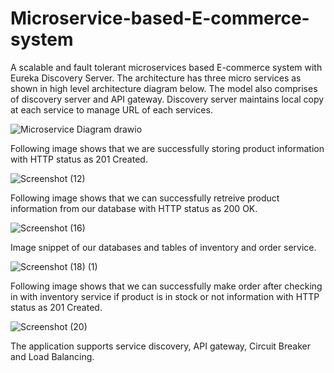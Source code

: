 # Microservice-based-E-commerce-system

A scalable and fault tolerant microservices based E-commerce system with Eureka Discovery Server. The architecture has three micro services as shown in high level architecture diagram below. The model also comprises of discovery server and API gateway. Discovery server maintains local copy at each service to manage URL of each services.


![Microservice Diagram drawio](https://github.com/Divarshana-Saxena/Microservice-based-E-commerce-system/assets/140905073/d12bede0-e4b1-4855-b39d-1c9e2af30156)






Following image shows that we are successfully storing product information with HTTP status as 201 Created. 




![Screenshot (12)](https://github.com/Divarshana-Saxena/Microservice-based-E-commerce-system/assets/140905073/8e320a94-1621-4535-8767-34c2a7bd7ddf)





Following image shows that we can successfully retreive product information from our database with HTTP status as 200 OK. 




![Screenshot (16)](https://github.com/Divarshana-Saxena/Microservice-based-E-commerce-system/assets/140905073/a5a905f6-b576-4988-b9e1-03f2c733f9aa)






Image snippet of our databases and tables of inventory and order service.




![Screenshot (18) (1)](https://github.com/Divarshana-Saxena/Microservice-based-E-commerce-system/assets/140905073/a183edcc-0332-4ff6-87b3-014e61e527fc)







Following image shows that we can successfully make order after checking in with inventory service if product is in stock or not information with HTTP status as 201 Created. 




![Screenshot (20)](https://github.com/Divarshana-Saxena/Microservice-based-E-commerce-system/assets/140905073/0b56223d-e3d9-423f-9d48-a5c700ccf87a)







The application supports service discovery, API gateway, Circuit Breaker and Load Balancing.
